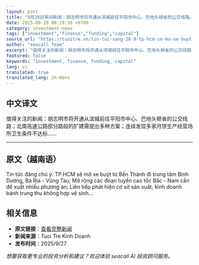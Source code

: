 ```yaml
---
layout: post
title: "9月28日早间新闻：胡志明市将开通从滨城前往平阳市中心、巴地头顿省的公交线路。"
date: 2025-09-28 08:19:58 +0700
category: investment-news
tags: ["investment","finance","funding","capital"]
source_url: "https://tuoitre.vn/tin-tuc-sang-28-9-tp-hcm-se-mo-xe-buyt-tu-ben-thanh-di-trung-tam-binh-duong-ba-ria-vung-tau-20250927224914516.htm"
author: "seacall Team"
excerpt: "值得关注的新闻：胡志明市将开通从滨城前往平阳市中心、巴地头顿省的公交线路；北南高速公路部分路段的扩建需提出多种方案；连续发现多家月饼生产经营场所卫生条件不达标……..."
featured: false
keywords: "investment, finance, funding, capital"
lang: vi
translated: true
translated_lang: zh-Hans
---
```


## 中文译文

值得关注的新闻：胡志明市将开通从滨城前往平阳市中心、巴地头顿省的公交线路；北南高速公路部分路段的扩建需提出多种方案；连续发现多家月饼生产经营场所卫生条件不达标……

---

## 原文（越南语）

Tin tức đáng chú ý: TP.HCM sẽ mở xe buýt từ Bến Thành đi trung tâm Bình Dương, Bà Rịa - Vũng Tàu; Mở rộng các đoạn tuyến cao tốc Bắc - Nam cần đề xuất nhiều phương án; Liên tiếp phát hiện cơ sở sản xuất, kinh doanh bánh trung thu không hợp vệ sinh...

## 相关信息

- **原文链接**：[查看完整新闻](https://tuoitre.vn/tin-tuc-sang-28-9-tp-hcm-se-mo-xe-buyt-tu-ben-thanh-di-trung-tam-binh-duong-ba-ria-vung-tau-20250927224914516.htm)
- **新闻来源**：Tuoi Tre Kinh Doanh
- **发布时间**：2025/9/27

*想要获取更专业的投资分析和建议？欢迎体验 seacall AI 投资顾问服务。*